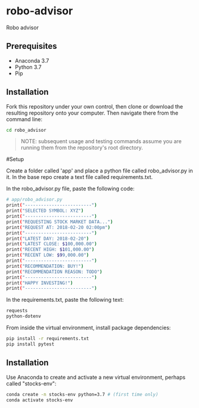 # robo-advisor
Robo advisor

## Prerequisites

+ Anaconda 3.7
+ Python 3.7
+ Pip

## Installation

Fork this repository under your own control, then clone or download the resulting repository onto your computer. Then navigate there from the command line:

```sh
cd robo_advisor
```

> NOTE: subsequent usage and testing commands assume you are running them from the repository's root directory.

#Setup 

Create a folder called 'app' and place a python file called robo_advisor.py in it. In the base repo create a text file called requirements.txt. 

In the robo_advisor.py file, paste the following code:

```sh
# app/robo_advisor.py
print("-------------------------")
print("SELECTED SYMBOL: XYZ")
print("-------------------------")
print("REQUESTING STOCK MARKET DATA...")
print("REQUEST AT: 2018-02-20 02:00pm")
print("-------------------------")
print("LATEST DAY: 2018-02-20")
print("LATEST CLOSE: $100,000.00")
print("RECENT HIGH: $101,000.00")
print("RECENT LOW: $99,000.00")
print("-------------------------")
print("RECOMMENDATION: BUY!")
print("RECOMMENDATION REASON: TODO")
print("-------------------------")
print("HAPPY INVESTING!")
print("-------------------------")
```

In the requirements.txt, paste the following text:

```sh
requests
python-dotenv
```

From inside the virtual environment, install package dependencies:

```sh
pip install -r requirements.txt
pip install pytest

```

## Installation

Use Anaconda to create and activate a new virtual environment, perhaps called "stocks-env":

```sh
conda create -n stocks-env python=3.7 # (first time only)
conda activate stocks-env
```
